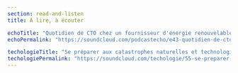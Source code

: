 ```yaml
---
section: read-and-listen
title: À lire, à écouter

echoTitle: "Quotidien de CTO chez un fournisseur d'énergie renouvelable"
echoPermalink: "https://soundcloud.com/podcastecho/e43-quotidien-de-cto-chez-un-fournisseur-denergie-renouvelable-avec-jean-michel-blanc"

techologieTitle: "Se préparer aux catastrophes naturelles et technologiques avec Gaël Musquet"
techologiePermalink: "https://soundcloud.com/techologie/55-se-preparer-aux-catastrophes-naturelles-et-technologiques-avec-gael-musquet"
---
```

